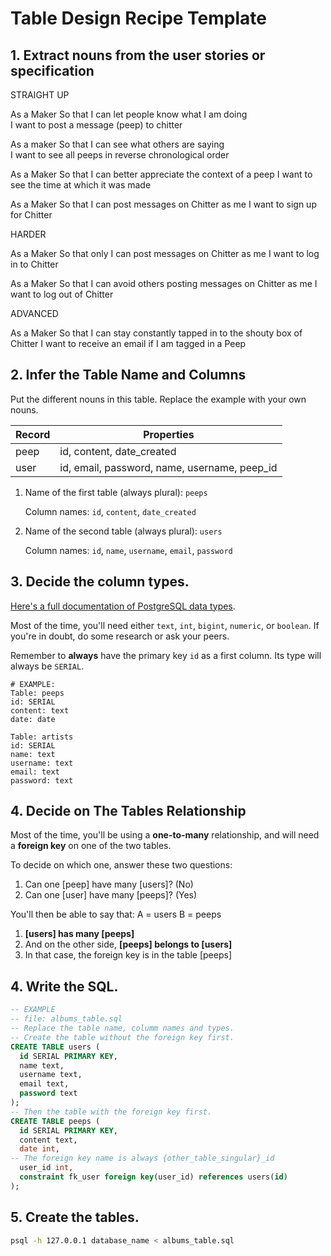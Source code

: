 # Table Design Recipe Template

## 1. Extract nouns from the user stories or specification

STRAIGHT UP

As a Maker
So that I can let people know what I am doing  
I want to post a message (peep) to chitter

As a maker
So that I can see what others are saying  
I want to see all peeps in reverse chronological order

As a Maker
So that I can better appreciate the context of a peep
I want to see the time at which it was made

As a Maker
So that I can post messages on Chitter as me
I want to sign up for Chitter

HARDER

As a Maker
So that only I can post messages on Chitter as me
I want to log in to Chitter

As a Maker
So that I can avoid others posting messages on Chitter as me
I want to log out of Chitter

ADVANCED

As a Maker
So that I can stay constantly tapped in to the shouty box of Chitter
I want to receive an email if I am tagged in a Peep

## 2. Infer the Table Name and Columns

Put the different nouns in this table. Replace the example with your own nouns.

| Record                | Properties          |
| --------------------- | ------------------  |
| peep                  | id, content, date_created
| user                  | id, email, password, name, username, peep_id

1. Name of the first table (always plural): `peeps` 

    Column names: `id`, `content`, `date_created`


2. Name of the second table (always plural): `users` 

    Column names: `id`, `name`, `username`, `email`, `password`

## 3. Decide the column types.

[Here's a full documentation of PostgreSQL data types](https://www.postgresql.org/docs/current/datatype.html).

Most of the time, you'll need either `text`, `int`, `bigint`, `numeric`, or `boolean`. If you're in doubt, do some research or ask your peers.

Remember to **always** have the primary key `id` as a first column. Its type will always be `SERIAL`.

```
# EXAMPLE:
Table: peeps
id: SERIAL
content: text
date: date

Table: artists
id: SERIAL
name: text
username: text
email: text
password: text
```

## 4. Decide on The Tables Relationship

Most of the time, you'll be using a **one-to-many** relationship, and will need a **foreign key** on one of the two tables.

To decide on which one, answer these two questions:

1. Can one [peep] have many [users]? (No)
2. Can one [user] have many [peeps]? (Yes)

You'll then be able to say that:
A = users
B = peeps
1. **[users] has many [peeps]**
2. And on the other side, **[peeps] belongs to [users]**
3. In that case, the foreign key is in the table [peeps]


## 4. Write the SQL.

```sql
-- EXAMPLE
-- file: albums_table.sql
-- Replace the table name, columm names and types.
-- Create the table without the foreign key first.
CREATE TABLE users (
  id SERIAL PRIMARY KEY,
  name text,
  username text,
  email text,
  password text
);
-- Then the table with the foreign key first.
CREATE TABLE peeps (
  id SERIAL PRIMARY KEY,
  content text,
  date int,
-- The foreign key name is always {other_table_singular}_id
  user_id int,
  constraint fk_user foreign key(user_id) references users(id)
);
```

## 5. Create the tables.

```bash
psql -h 127.0.0.1 database_name < albums_table.sql
```
